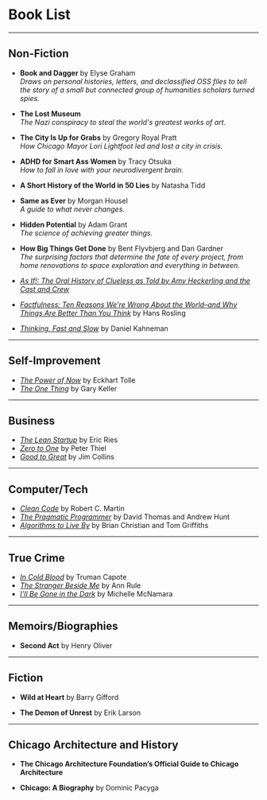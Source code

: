 # Book List

---

## Non-Fiction

- **Book and Dagger** by Elyse Graham  
  *Draws on personal histories, letters, and declassified OSS files to tell the story of a small but connected group of humanities scholars turned spies.*

- **The Lost Museum**  
  *The Nazi conspiracy to steal the world's greatest works of art.*

- **The City Is Up for Grabs** by Gregory Royal Pratt  
  *How Chicago Mayor Lori Lightfoot led and lost a city in crisis.*

- **ADHD for Smart Ass Women** by Tracy Otsuka  
  *How to fall in love with your neurodivergent brain.*

- **A Short History of the World in 50 Lies** by Natasha Tidd  

- **Same as Ever** by Morgan Housel  
  *A guide to what never changes.*

- **Hidden Potential** by Adam Grant  
  *The science of achieving greater things.*

- **How Big Things Get Done** by Bent Flyvbjerg and Dan Gardner  
  *The surprising factors that determine the fate of every project, from home renovations to space exploration and everything in between.*

- *[As If!: The Oral History of Clueless as Told by Amy Heckerling and the Cast and Crew](https://www.goodreads.com/book/show/23492773-as-if?from_search=true&from_srp=true&qid=BqpIxkcFUF&rank=7)*  

- *[Factfulness: Ten Reasons We're Wrong About the World–and Why Things Are Better Than You Think](https://www.goodreads.com/book/show/34890015-factfulness)* by Hans Rosling  

- *[Thinking, Fast and Slow](https://www.goodreads.com/book/show/11468377-thinking-fast-and-slow)* by Daniel Kahneman  

---

## Self-Improvement

- *[The Power of Now](https://www.goodreads.com/book/show/6708.The_Power_of_Now)* by Eckhart Tolle  
- *[The One Thing](https://www.goodreads.com/book/show/16256798-the-one-thing)* by Gary Keller  

---

## Business

- *[The Lean Startup](https://www.goodreads.com/book/show/10127019-the-lean-startup)* by Eric Ries  
- *[Zero to One](https://www.goodreads.com/book/show/18050143-zero-to-one)* by Peter Thiel  
- *[Good to Great](https://www.goodreads.com/book/show/76865.Good_to_Great)* by Jim Collins  

---

## Computer/Tech

- *[Clean Code](https://www.goodreads.com/book/show/3735293-clean-code)* by Robert C. Martin  
- *[The Pragmatic Programmer](https://www.goodreads.com/book/show/4099.The_Pragmatic_Programmer)* by David Thomas and Andrew Hunt  
- *[Algorithms to Live By](https://www.goodreads.com/book/show/25666050-algorithms-to-live-by)* by Brian Christian and Tom Griffiths  

---

## True Crime

- *[In Cold Blood](https://www.goodreads.com/book/show/168642.In_Cold_Blood)* by Truman Capote  
- *[The Stranger Beside Me](https://www.goodreads.com/book/show/15654.The_Stranger_Beside_Me?ac=1&from_search=true&qid=1fcK0FCW8T&rank=1)* by Ann Rule  
- *[I’ll Be Gone in the Dark](https://www.goodreads.com/book/show/35068432-i-ll-be-gone-in-the-dark)* by Michelle McNamara  

---

## Memoirs/Biographies

- **Second Act** by Henry Oliver  

---

## Fiction

- **Wild at Heart** by Barry Gifford  

- **The Demon of Unrest** by Erik Larson  

---

## Chicago Architecture and History

- **The Chicago Architecture Foundation’s Official Guide to Chicago Architecture**  

- **Chicago: A Biography** by Dominic Pacyga  
